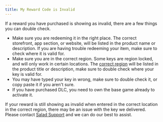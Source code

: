 ```yaml
---
title: My Reward Code is Invalid
---
```


If a reward you have purchased is showing as invalid, there are a few things you can double check.

- Make sure you are redeeming it in the right place. The correct storefront, app section, or website, will be listed in
  the product name or description. If you are having trouble redeeming your item, make sure to check where it is valid
  for.
- Make sure you are in the correct region. Some keys are region locked, and will only work in certain locations. The
  [correct region](/docs/rewards/rewards-faq/243-what-region-is-this-reward-for) will be listed in the product title or
  description, make sure to double check where your key is valid for.
- You may have typed your key in wrong, make sure to double check it, or copy paste it if you aren't sure.
- If you have purchased DLC, you need to own the base game already to activate it.

If your reward is still showing as invalid when entered in the correct location in the correct region, there may be an
issue with the key we delivered. Please contact [Salad Support](/docs/guides/your-pc/216-how-to-create-a-support-ticket)
and we can do our best to assist.
